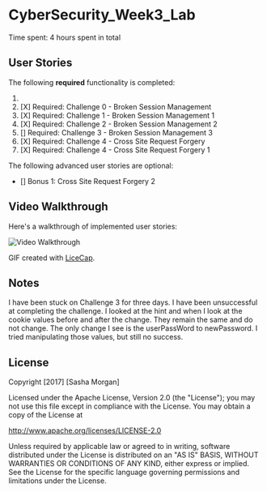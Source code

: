 # CyberSecurity_Week3_Lab

Time spent: 4 hours spent in total 

## User Stories


The following **required** functionality is completed:

1. 
1. [X]  Required: Challenge 0 - Broken Session Management
1. [X]  Required: Challenge 1 - Broken Session Management 1
1. [X]  Required: Challenge 2 - Broken Session Management 2
1. []  Required: Challenge 3 - Broken Session Management 3
1. [X]  Required: Challenge 4 - Cross Site Request Forgery 
1. [X]  Required: Challenge 4 - Cross Site Request Forgery 1


The following advanced user stories are optional:

* []  Bonus 1: Cross Site Request Forgery 2



## Video Walkthrough


Here's a walkthrough of implemented user stories:

<img src='http://i.imgur.com/qNN2CXs.gif' title='Video Walkthrough' width='' alt='Video Walkthrough' />

GIF created with [LiceCap](http://www.cockos.com/licecap/).

## Notes
   I have been stuck on Challenge 3 for three days.  I have been unsuccessful at completing the challenge.  I looked at the hint and when I look at the cookie values before and after the change.  They remain the same and do not change.  The only change I see is the userPassWord to newPassword.  I tried manipulating those values, but still no success.

## License

Copyright [2017] [Sasha Morgan]

Licensed under the Apache License, Version 2.0 (the "License");
you may not use this file except in compliance with the License.
You may obtain a copy of the License at

http://www.apache.org/licenses/LICENSE-2.0

Unless required by applicable law or agreed to in writing, software
distributed under the License is distributed on an "AS IS" BASIS,
WITHOUT WARRANTIES OR CONDITIONS OF ANY KIND, either express or implied.
See the License for the specific language governing permissions and
limitations under the License.
